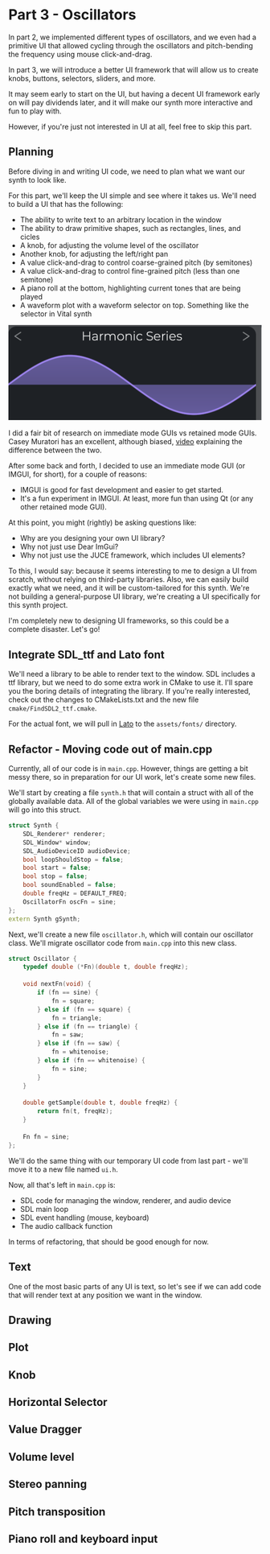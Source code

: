 # Part 3 - Oscillators

In part 2, we implemented different types of oscillators,
and we even had a primitive UI that allowed cycling through
the oscillators and pitch-bending the frequency using mouse
click-and-drag.

In part 3, we will introduce a better UI framework that will allow us
to create knobs, buttons, selectors, sliders, and more.

It may seem early to start on the UI, but having a decent UI framework
early on will pay dividends later, and it will make our synth more interactive
and fun to play with.

However, if you're just not interested in UI at all, feel free to skip this part.

## Planning

Before diving in and writing UI code, we need to plan what we want our
synth to look like.

For this part, we'll keep the UI simple and see where it takes us.
We'll need to build a UI that has the following:

* The ability to write text to an arbitrary location in the window
* The ability to draw primitive shapes, such as rectangles, lines, and cicles
* A knob, for adjusting the volume level of the oscillator
* Another knob, for adjusting the left/right pan
* A value click-and-drag to control coarse-grained pitch (by semitones)
* A value click-and-drag to control fine-grained pitch (less than one semitone)
* A piano roll at the bottom, highlighting current tones that are being played
* A waveform plot with a waveform selector on top. Something like the
  selector in Vital synth

![Vital Waveform Selector](img/VitalWaveformSelector.png)

I did a fair bit of research on immediate mode GUIs vs retained mode GUIs.
Casey Muratori has an excellent, although biased, [video](https://www.youtube.com/watch?v=Z1qyvQsjK5Y&ab_channel=CaseyMuratori)
explaining the difference between the two.

After some back and forth, I decided to use an immediate mode GUI
(or IMGUI, for short), for a couple of reasons:

* IMGUI is good for fast development and easier to get started.
* It's a fun experiment in IMGUI. At least, more fun than using Qt (or any other retained mode GUI).

At this point, you might (rightly) be asking questions like:

* Why are you designing your own UI library?
* Why not just use Dear ImGui?
* Why not just use the JUCE framework, which includes UI elements?

To this, I would say: because it seems interesting to me to design a UI from
scratch, without relying on third-party libraries. Also, we can easily build
exactly what we need, and it will be custom-tailored for this synth. We're
not building a general-purpose UI library, we're creating a UI specifically
for this synth project.

I'm completely new to designing UI frameworks, so this could be a complete
disaster. Let's go!

## Integrate SDL_ttf and Lato font

We'll need a library to be able to render text to the window.
SDL includes a ttf library, but we need to do some extra work in CMake to use
it. I'll spare you the boring details of integrating the library.
If you're really interested, check out the changes
to CMakeLists.txt and the new file `cmake/FindSDL2_ttf.cmake`.

For the actual font, we will pull in [Lato](https://fonts.google.com/specimen/Lato)
to the `assets/fonts/` directory.

## Refactor - Moving code out of main.cpp

Currently, all of our code is in `main.cpp`. However, things are getting a bit
messy there, so in preparation for our UI work, let's create some new files.

We'll start by creating a file `synth.h` that will contain a struct with
all of the globally available data. All of the global variables we were using
in `main.cpp` will go into this struct.

```cpp
struct Synth {
    SDL_Renderer* renderer;
    SDL_Window* window;
    SDL_AudioDeviceID audioDevice;
    bool loopShouldStop = false;
    bool start = false;
    bool stop = false;
    bool soundEnabled = false;
    double freqHz = DEFAULT_FREQ;
    OscillatorFn oscFn = sine;
};
extern Synth gSynth;
```

Next, we'll create a new file `oscillator.h`, which will contain our
oscillator class. We'll migrate oscillator code from `main.cpp` into this new class.

```cpp
struct Oscillator {
    typedef double (*Fn)(double t, double freqHz);

    void nextFn(void) {
        if (fn == sine) {
            fn = square;
        } else if (fn == square) {
            fn = triangle;
        } else if (fn == triangle) {
            fn = saw;
        } else if (fn == saw) {
            fn = whitenoise;
        } else if (fn == whitenoise) {
            fn = sine;
        }
    }

    double getSample(double t, double freqHz) {
        return fn(t, freqHz);
    }

    Fn fn = sine;
};
```

We'll do the same thing with our temporary UI code from last part - we'll move it
to a new file named `ui.h`.

Now, all that's left in `main.cpp` is:

* SDL code for managing the window, renderer, and audio device
* SDL main loop
* SDL event handling (mouse, keyboard)
* The audio callback function

In terms of refactoring, that should be good enough for now.

## Text

One of the most basic parts of any UI is text, so let's see if we
can add code that will render text at any position we want in the window.

## Drawing

## Plot

## Knob

## Horizontal Selector

## Value Dragger

## Volume level

## Stereo panning

## Pitch transposition

## Piano roll and keyboard input
